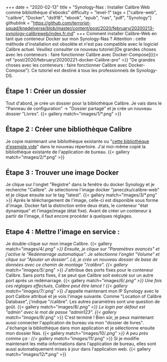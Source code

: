 +++
date = "2020-02-13"
title = "Synology-Nas : Installer Calibre Web comme bibliothèque d'ebooks"
difficulty = "level-1"
tags = ["calbre-web", "calibre", "Docker", "ds918", "ebook", "epub", "nas", "pdf", "Synology"]
githublink = "https://github.com/terrorist-squad/knedelverse/blob/master/content/post/2020/february/20200213-synology-calibreweb/index.fr.md"
+++
Comment installer Calibre-Web en tant que conteneur Docker sur mon Synology-Nas ? Attention : cette méthode d'installation est obsolète et n'est pas compatible avec le logiciel Calibre actuel. Veuillez consulter ce nouveau tutoriel:[De grandes choses avec les conteneurs : faire fonctionner Calibre avec Docker-Compose]({{< ref "post/2020/february/20200221-docker-Calibre-pro" >}} "De grandes choses avec les conteneurs : faire fonctionner Calibre avec Docker-Compose"). Ce tutoriel est destiné à tous les professionnels de Synology-DS.
## Étape 1 : Créer un dossier
Tout d'abord, je crée un dossier pour la bibliothèque Calibre.  Je vais dans le "Panneau de configuration" -> "Dossier partagé" et je crée un nouveau dossier "Livres".
{{< gallery match="images/1/*.png" >}}

##  Étape 2 : Créer une bibliothèque Calibre
Je copie maintenant une bibliothèque existante ou "[cette bibliothèque d'exemple vide](https://drive.google.com/file/d/1zfeU7Jh3FO_jFlWSuZcZQfQOGD0NvXBm/view)" dans le nouveau répertoire. J'ai moi-même copié la bibliothèque existante de l'application de bureau.
{{< gallery match="images/2/*.png" >}}

## Étape 3 : Trouver une image Docker
Je clique sur l'onglet "Registre" dans la fenêtre du docker Synology et je recherche "Calibre". Je sélectionne l'image docker "janeczku/calibre-web" et je clique ensuite sur le tag "latest".
{{< gallery match="images/3/*.png" >}}
Après le téléchargement de l'image, celle-ci est disponible sous forme d'image. Docker fait la distinction entre deux états, le conteneur "état dynamique" et l'image/image (état fixe). Avant de créer un conteneur à partir de l'image, il faut encore procéder à quelques réglages.
## Etape 4 : Mettre l'image en service :
Je double-clique sur mon image Calibre.
{{< gallery match="images/4/*.png" >}}
Ensuite, je clique sur "Paramètres avancés" et j'active le "Redémarrage automatique". Je sélectionne l'onglet "Volume" et clique sur "Ajouter un dossier". Là, je crée un nouveau dossier de base de données avec ce chemin de montage "/calibre".
{{< gallery match="images/5/*.png" >}}
J'attribue des ports fixes pour le conteneur Calibre. Sans ports fixes, il se peut que Calibre soit exécuté sur un autre port après un redémarrage.
{{< gallery match="images/6/*.png" >}}
Une fois ces réglages effectués, Calibre peut être lancé !
{{< gallery match="images/7/*.png" >}}
J'appelle maintenant mon IP Synology avec le port Calibre attribué et je vois l'image suivante. Comme "Location of Calibre Database", j'indique "/calibre". Les autres paramètres sont une question de goût.
{{< gallery match="images/8/*.png" >}}
Le login par défaut est "admin" avec le mot de passe "admin123".
{{< gallery match="images/9/*.png" >}}
C'est terminé ! Bien sûr, je peux maintenant aussi connecter l'application de bureau via mon "dossier de livres". J'échange la bibliothèque dans mon application et je sélectionne ensuite mon dossier Nas.
{{< gallery match="images/10/*.png" >}}
A peu près comme ça :
{{< gallery match="images/11/*.png" >}}
Si je modifie maintenant les méta-informations dans l'application de bureau, elles sont aussi automatiquement mises à jour dans l'application web.
{{< gallery match="images/12/*.png" >}}
